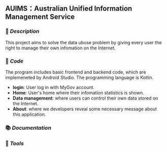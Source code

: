 ## AUIMS：Australian Unified Information Management Service

### :memo: *Description*
This project aims to solve the data ubuse problem by giving every user the right to manage their own infomation on the Internet.

### :hammer: *Code*  
The program includes basic frontend and backend code, which are implemeneted by Android Studio. The programming language is Kotlin.  
<!-- The frontend function includes:   -->
- **login**: User log in with MyGov account.  
- **Home**: User's home where their infomation statistics is shown.  
- **Data management**: where users can control their own data stored on the Internet.  
- **About**: where we developers reveal some necessary message about this application.  

### :books: *Documentation*



### :wrench: *Tools*
